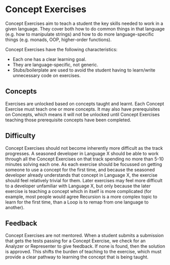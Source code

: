 # Concept Exercises

Concept Exercises aim to teach a student the key skills needed to work in a given language. They cover both how to do common things in that language (e.g. how to manipulate strings) and how to do more language-specific things (e.g. monads, OOP, higher-order functions).

Concept Exercises have the following characteristics:

- Each one has a clear learning goal.
- They are language-specific, not generic.
- Stubs/boilerplate are used to avoid the student having to learn/write unnecessary code on exercises.

## Concepts
Exercises are unlocked based on concepts taught and learnt. 
Each Concept Exercise must teach one or more concepts. 
It may also have prerequisites on Concepts, which means it will not be unlocked until Concept Exercises teaching those prerequisite concepts have been completed.

## Difficulty
Concept Exercises should not become inherently more difficult as the track progresses. 
A seasoned developer in Language X should be able to work through all the Concept Exercises on that track spending no more than 5-10 minutes solving each one. 
As each exercise should be focussed on getting someone to use a concept for the first time, and because the seasoned developer already understands that concept in Language X, the exercise should feel relatively trivial for them. 
Later exercises may feel more difficult to a developer unfamiliar with Language X, but only because the later exercise is teaching a concept which in itself is more complicated (for example, most people would agree Recursion is a more complex topic to learn for the first time, than a Loop is to remap from one language to another).

## Feedback
Concept Exercises are not mentored. 
When a student submits a submission that gets the tests passing for a Concept Exercise, we check for an Analyzer or Representer to give feedback. 
If none is found, then the solution is approved. 
This shifts the burden of teaching to the exercise, which must provide a clear pathway to learning the concept that is being taught.
